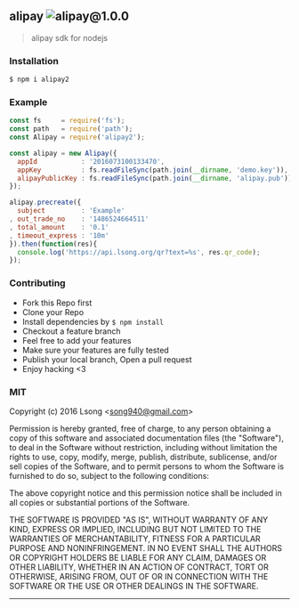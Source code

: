 ## alipay ![alipay@1.0.0](https://img.shields.io/npm/v/alipay2.svg)

> alipay sdk for nodejs

### Installation

```bash
$ npm i alipay2
```

### Example

```js
const fs     = require('fs');
const path   = require('path');
const Alipay = require('alipay2');

const alipay = new Alipay({
  appId           : '2016073100133470',
  appKey          : fs.readFileSync(path.join(__dirname, 'demo.key')),
  alipayPublicKey : fs.readFileSync(path.join(__dirname, 'alipay.pub')),
});

alipay.precreate({
  subject         : 'Example'
, out_trade_no    : '1486524664511'
, total_amount    : '0.1'
, timeout_express : '10m'
}).then(function(res){
  console.log('https://api.lsong.org/qr?text=%s', res.qr_code);
});

```

### Contributing
- Fork this Repo first
- Clone your Repo
- Install dependencies by `$ npm install`
- Checkout a feature branch
- Feel free to add your features
- Make sure your features are fully tested
- Publish your local branch, Open a pull request
- Enjoy hacking <3

### MIT

Copyright (c) 2016 Lsong &lt;song940@gmail.com&gt;

Permission is hereby granted, free of charge, to any person obtaining a copy
of this software and associated documentation files (the "Software"), to deal
in the Software without restriction, including without limitation the rights
to use, copy, modify, merge, publish, distribute, sublicense, and/or sell
copies of the Software, and to permit persons to whom the Software is
furnished to do so, subject to the following conditions:

The above copyright notice and this permission notice shall be included in
all copies or substantial portions of the Software.

THE SOFTWARE IS PROVIDED "AS IS", WITHOUT WARRANTY OF ANY KIND, EXPRESS OR
IMPLIED, INCLUDING BUT NOT LIMITED TO THE WARRANTIES OF MERCHANTABILITY,
FITNESS FOR A PARTICULAR PURPOSE AND NONINFRINGEMENT. IN NO EVENT SHALL THE
AUTHORS OR COPYRIGHT HOLDERS BE LIABLE FOR ANY CLAIM, DAMAGES OR OTHER
LIABILITY, WHETHER IN AN ACTION OF CONTRACT, TORT OR OTHERWISE, ARISING FROM,
OUT OF OR IN CONNECTION WITH THE SOFTWARE OR THE USE OR OTHER DEALINGS IN
THE SOFTWARE.

---
